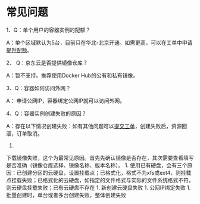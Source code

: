 # **常见问题**

1、Q：单个用户的容器实例的配额？

A：单个区域默认为5台，目前只在华北-北京开通。如需更高，可以在工单中申请[提升配额](https://uc.jdcloud.com/myorder/form?cateId=1&questionId=251)。

2、 Q：京东云是否提供镜像仓库？

A：暂不支持。推荐使用Docker Hub的公有和私有镜像。

3、Q：容器如何访问外网？

A： 申请公网IP，容器绑定公网IP就可以访问外网。

4、Q：容器实例创建失败的原因？

A：存在以下情况创建失败：如有其他问题可以[提交工单](https://uc.jdcloud.com/myorder/form?cateId=1&questionId=251)，创建失败后，资源回滚，订单取消。

1. 
下载镜像失败，这个为最常见原因。首先先确认镜像是否存在，其次需要查看填写是否准确（镜像仓库选择、镜像名称、版本名称）。
1. 
使用已有硬盘，会有三个原因：已创建分区的云硬盘，设置挂载点；已格式化，格式不为xfs或ext4，则挂载点挂载失败；已格式化的云硬盘，如指定的文件格式与实际的文件系统格式不符，则云硬盘挂载失败；已有云硬盘不存在
1. 
新创建云硬盘失败
1. 
公网IP绑定失败
1. 
批量创建时，单台或者多台创建失败，整体创建失败
